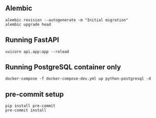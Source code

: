 
## Alembic

```shell
alembic revision --autogenerate -m "Initial migration"
alembic upgrade head
```

## Running FastAPI

```shell
uvicorn api.app:app --reload
```


## Running PostgreSQL container only

```shell
docker-compose -f docker-compose-dev.yml up python-postgresql -d
```

## pre-commit setup

```shell
pip install pre-commit
pre-commit install
```
